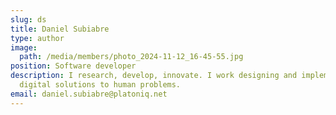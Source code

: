 ```yaml
---
slug: ds
title: Daniel Subiabre
type: author
image:
  path: /media/members/photo_2024-11-12_16-45-55.jpg
position: Software developer
description: I research, develop, innovate. I work designing and implementing
  digital solutions to human problems.
email: daniel.subiabre@platoniq.net
---
```

